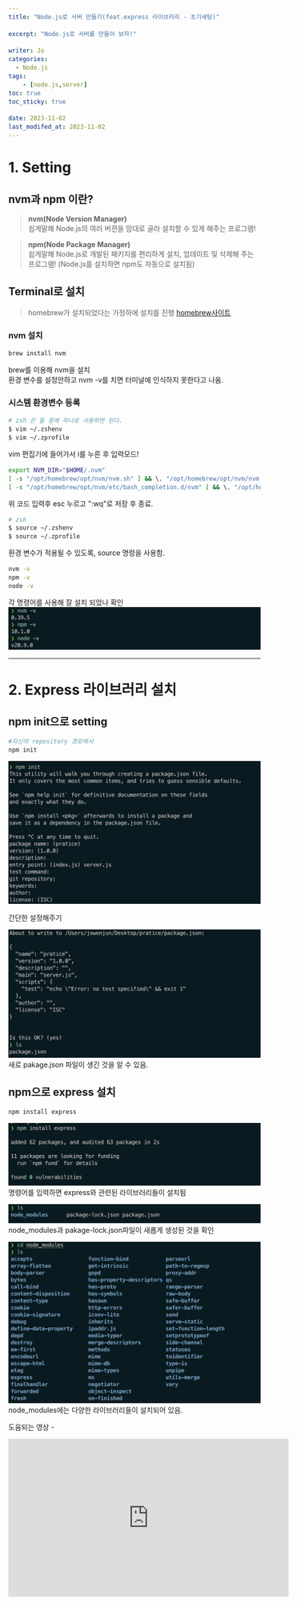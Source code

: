 ```yaml
---
title: "Node.js로 서버 만들기(feat.express 라이브러리 - 초기세팅)"

excerpt: "Node.js로 서버를 만들어 보자!"

writer: Jo
categories:
  - Node.js
tags: 
    - [node.js,server]
toc: true
toc_sticky: true

date: 2023-11-02
last_modifed_at: 2023-11-02
---
```


# 1. Setting
## nvm과 npm 이란?
 > **nvm(Node Version Manager)**<br>
 쉽게말해 Node.js의 여러 버젼을 맘대로 골라 설치할 수 있게 해주는 프로그램!

 > **npm(Node Package Manager)**<br>
 쉽게말해 Node.js로 개발된 패키지를 편리하게 설치, 업데이트 및 삭제해 주는 프로그램! (Node.js를 설치하면 npm도 자동으로 설치됨)
## Terminal로 설치
 > homebrew가 설치되었다는 가정하에 설치를 진행
 [homebrew사이트](https://brew.sh/)

### nvm 설치
```zsh
brew install nvm
```
brew를 이용해 nvm을 설치<br>
환경 변수를 설정안하고 nvm -v를 치면 터미널에 인식하지 못한다고 나옴.

### 시스템 환경변수 등록
```zsh
# zsh 은 둘 중에 하나로 사용하면 된다.
$ vim ~/.zshenv 
$ vim ~/.zprofile 

```
vim 편집기에 들어가서 i를 누른 후 입력모드!

```zsh
export NVM_DIR="$HOME/.nvm"
[ -s "/opt/homebrew/opt/nvm/nvm.sh" ] && \. "/opt/homebrew/opt/nvm/nvm.sh"  # This loads nvm
[ -s "/opt/homebrew/opt/nvm/etc/bash_completion.d/nvm" ] && \. "/opt/homebrew/opt/nvm/etc/bash_completion.d/nvm"  # This loads nvm bash_completion
```
위 코드 입력후 esc 누르고 ":wq"로 저장 후 종료.

```zsh
# zsh 
$ source ~/.zshenv 
$ source ~/.zprofile 
```
환경 변수가 적용될 수 있도록, source 명령을 사용함.
```zsh
nvm -v
npm -v
node -v
```
각 명령어를 사용해 잘 설치 되었나 확인
![설치확인](/assets/img/2023-11-02/스크린샷%202023-11-02%20오후%202.06.07.png)

---

# 2. Express 라이브러리 설치
## npm init으로 setting
```zsh
#자신의 repository 경로에서 
npm init
```
![init](/assets/img/2023-11-02/스크린샷%202023-11-02%20오후%202.18.37.png)

간단한 설정해주기

![확인](/assets/img/2023-11-02/스크린샷%202023-11-02%20오후%202.19.00.png)
새로 pakage.json 파일이 생긴 것을 알 수 있음.

## npm으로 express 설치
```zsh
npm install express
```

![](/assets/img/2023-11-02/스크린샷%202023-11-02%20오후%202.24.19.png)
 명령어를 입력하면 express와 관련된 라이브러리들이 설치됨

![](/assets/img/2023-11-02/스크린샷%202023-11-02%20오후%202.25.35.png)
 node_modules과 pakage-lock.json파일이 새롭게 생성된 것을 확인    


![](/assets/img/2023-11-02/스크린샷%202023-11-02%20오후%202.26.06.png)
 node_modules에는 다양한 라이브러리들이 설치되어 있음.

도움되는 영상 - 
<iframe width="560" height="315" src="https://www.youtube.com/embed/n-Ae22bpNWU?si=Wk3dB5R5Q0wujFXV" title="YouTube video player" frameborder="0" allow="accelerometer; autoplay; clipboard-write; encrypted-media; gyroscope; picture-in-picture; web-share" allowfullscreen></iframe>